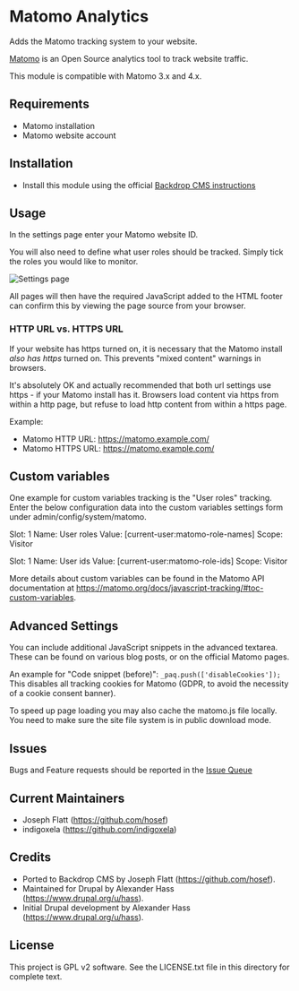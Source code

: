 # Matomo Analytics

Adds the Matomo tracking system to your website.

[Matomo](https://matomo.org/) is an Open Source analytics tool to track
website traffic.

This module is compatible with Matomo 3.x and 4.x.

## Requirements

* Matomo installation
* Matomo website account


## Installation

- Install this module using the official [Backdrop CMS instructions](https://backdropcms.org/guide/modules)

## Usage

In the settings page enter your Matomo website ID.

You will also need to define what user roles should be tracked.
Simply tick the roles you would like to monitor.

![Settings page](https://raw.githubusercontent.com/backdrop-contrib/matomo/1.x-2.x/screenshots/settings-page.webp)

All pages will then have the required JavaScript added to the
HTML footer can confirm this by viewing the page source from
your browser.

### HTTP URL vs. HTTPS URL

If your website has https turned on, it is necessary that the Matomo install
 *also has https* turned on. This prevents "mixed content" warnings in browsers.

It's absolutely OK and actually recommended that both url settings use https -
 if your Matomo install has it.
Browsers load content via https from within a http page, but refuse to load http
 content from within a https page.

Example:

- Matomo HTTP URL: https://matomo.example.com/
- Matomo HTTPS URL: https://matomo.example.com/

## Custom variables

One example for custom variables tracking is the "User roles" tracking. Enter
the below configuration data into the custom variables settings form under
admin/config/system/matomo.

Slot: 1
Name: User roles
Value: [current-user:matomo-role-names]
Scope: Visitor

Slot: 1
Name: User ids
Value: [current-user:matomo-role-ids]
Scope: Visitor

More details about custom variables can be found in the Matomo API documentation
at https://matomo.org/docs/javascript-tracking/#toc-custom-variables.


## Advanced Settings

You can include additional JavaScript snippets in the advanced
textarea. These can be found on various blog posts, or on the
official Matomo pages.

An example for "Code snippet (before)": `_paq.push(['disableCookies']);`
This disables all tracking cookies for Matomo (GDPR, to avoid the necessity of a
 cookie consent banner).

To speed up page loading you may also cache the matomo.js
file locally. You need to make sure the site file system is in public
download mode.

## Issues

Bugs and Feature requests should be reported in the [Issue Queue](https://github.com/backdrop-contrib/matomo/issues)

## Current Maintainers

- Joseph Flatt (https://github.com/hosef)
- indigoxela (https://github.com/indigoxela)

## Credits

- Ported to Backdrop CMS by Joseph Flatt (https://github.com/hosef).
- Maintained for Drupal by Alexander Hass (https://www.drupal.org/u/hass).
- Initial Drupal development by Alexander Hass (https://www.drupal.org/u/hass).

## License

This project is GPL v2 software. See the LICENSE.txt file in this directory for
complete text.

